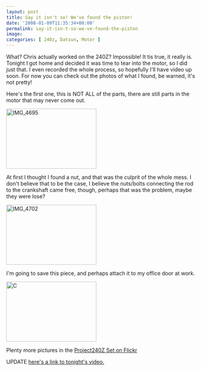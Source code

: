 ```yaml
---
layout: post
title: Say it isn't so! We've found the piston!
date: '2008-01-09T11:35:34+00:00'
permalink: say-it-isn-t-so-we-ve-found-the-piston
image: 
categories: [ 240z, Datsun, Motor ]
---
```


What? Chris actually worked on the 240Z? Impossible! It tis true, it really is. Tonight I got home and decided it was time to tear into the motor, so I did just that. I even recorded the whole process, so hopefully I'll have video up soon. For now you can check out the photos of what I found, be warned, it's not pretty!

Here's the first one, this is NOT ALL of the parts, there are still parts in the motor that may never come out.

<a href="https://www.flickr.com/photos/chammond/2179836912/"><img height="160" alt="IMG_4695" width="240" src="https://farm3.static.flickr.com/2148/2179836912_26989f9a66_m.jpg" /></a>

At first I thought I found a nut, and that was the culprit of the whole mess. I don't believe that to be the case, I believe the nuts/bolts connecting the rod to the crankshaft came free, though, perhaps that was the problem, maybe they were lose?

<a href="https://www.flickr.com/photos/chammond/2179172767/"><img height="160" alt="IMG_4702" width="240" src="https://farm3.static.flickr.com/2373/2179172767_079df13ca4_m.jpg" /></a> 

I'm going to save this piece, and perhaps attach it to my office door at work.

<a href="https://www.flickr.com/photos/chammond/2179174735/"><img height="160" alt="C" width="240" src="https://farm3.static.flickr.com/2326/2179174735_c0f9d241f8_m.jpg" /></a> 

Plenty more pictures in the <a href="https://www.flickr.com/photos/chammond/sets/72157594465585463/">Project240Z Set on Flickr</a>

UPDATE <a href="/in-search-of-a-piston">here's a link to tonight's video.</a>

